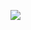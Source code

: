 [![](https://www.lifespanfitness.com.au/cdn/shop/products/CSAC-WVESTPL_media-06_1024x1024.jpg?v=1662954996)](https://www.lifespanfitness.com.au/cdn/shop/products/CSAC-WVESTPL_media-06_1024x1024.jpg?v=1662954996)